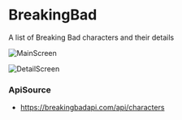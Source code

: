 # BreakingBad
A list of Breaking Bad characters and their details

![MainScreen](https://user-images.githubusercontent.com/48295847/97308606-f5811c00-1858-11eb-808e-a2e890bb3b31.png)

![DetailScreen](https://user-images.githubusercontent.com/48295847/97308597-f3b75880-1858-11eb-9dec-d40a5762cac9.png)

### ApiSource
- https://breakingbadapi.com/api/characters

